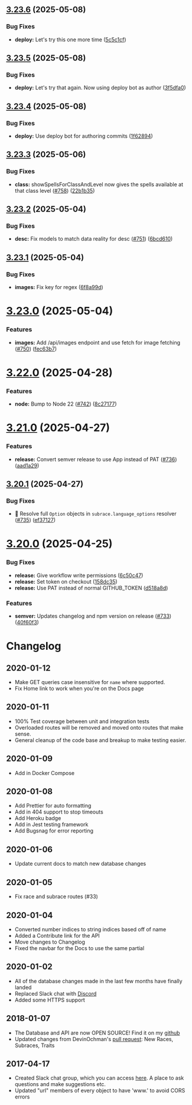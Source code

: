 ## [3.23.6](https://github.com/5e-bits/5e-srd-api/compare/v3.23.5...v3.23.6) (2025-05-08)


### Bug Fixes

* **deploy:** Let's try this one more time ([5c5c1cf](https://github.com/5e-bits/5e-srd-api/commit/5c5c1cfa774826837114014e7dbdf9e150e865d3))

## [3.23.5](https://github.com/5e-bits/5e-srd-api/compare/v3.23.4...v3.23.5) (2025-05-08)


### Bug Fixes

* **deploy:** Let's try that again. Now using deploy bot as author ([3f5dfa0](https://github.com/5e-bits/5e-srd-api/commit/3f5dfa04c60144c82086829039edb73a8bc9055e))

## [3.23.4](https://github.com/5e-bits/5e-srd-api/compare/v3.23.3...v3.23.4) (2025-05-08)


### Bug Fixes

* **deploy:** Use deploy bot for authoring commits ([1f62894](https://github.com/5e-bits/5e-srd-api/commit/1f628949cd218d5939dd8b6f68c702f2355761ba))

## [3.23.3](https://github.com/5e-bits/5e-srd-api/compare/v3.23.2...v3.23.3) (2025-05-06)


### Bug Fixes

* **class:** showSpellsForClassAndLevel now gives the spells available at that class level ([#758](https://github.com/5e-bits/5e-srd-api/issues/758)) ([22b1b35](https://github.com/5e-bits/5e-srd-api/commit/22b1b351e7355bcdde04c5fd2fee0c967fb4f2f5))

## [3.23.2](https://github.com/5e-bits/5e-srd-api/compare/v3.23.1...v3.23.2) (2025-05-04)


### Bug Fixes

* **desc:** Fix models to match data reality for desc ([#751](https://github.com/5e-bits/5e-srd-api/issues/751)) ([6bcd610](https://github.com/5e-bits/5e-srd-api/commit/6bcd610df4cccc57d79e8ff3b075fee356c34f04))

## [3.23.1](https://github.com/5e-bits/5e-srd-api/compare/v3.23.0...v3.23.1) (2025-05-04)


### Bug Fixes

* **images:** Fix key for regex ([6f8a99d](https://github.com/5e-bits/5e-srd-api/commit/6f8a99da050ff4ce0c57bfc5377fcdf57b42f60c))

# [3.23.0](https://github.com/5e-bits/5e-srd-api/compare/v3.22.0...v3.23.0) (2025-05-04)


### Features

* **images:** Add /api/images endpoint and use fetch for image fetching ([#750](https://github.com/5e-bits/5e-srd-api/issues/750)) ([fec63b7](https://github.com/5e-bits/5e-srd-api/commit/fec63b78ac075ca8c093896f6bd6c8519ac9870b))

# [3.22.0](https://github.com/5e-bits/5e-srd-api/compare/v3.21.0...v3.22.0) (2025-04-28)


### Features

* **node:** Bump to Node 22 ([#742](https://github.com/5e-bits/5e-srd-api/issues/742)) ([8c27177](https://github.com/5e-bits/5e-srd-api/commit/8c271775661473764295d71bc681a31bda6dd01c))

# [3.21.0](https://github.com/5e-bits/5e-srd-api/compare/v3.20.1...v3.21.0) (2025-04-27)


### Features

* **release:** Convert semver release to use App instead of PAT ([#736](https://github.com/5e-bits/5e-srd-api/issues/736)) ([aad1a29](https://github.com/5e-bits/5e-srd-api/commit/aad1a29c459bed41daa73af09c4d64db9dcab770))

## [3.20.1](https://github.com/5e-bits/5e-srd-api/compare/v3.20.0...v3.20.1) (2025-04-27)


### Bug Fixes

* :bug: Resolve full `Option` objects in `subrace.language_options` resolver ([#735](https://github.com/5e-bits/5e-srd-api/issues/735)) ([ef37127](https://github.com/5e-bits/5e-srd-api/commit/ef37127a68c0303c51d62d21835baa595b742435))

# [3.20.0](https://github.com/5e-bits/5e-srd-api/compare/v3.19.0...v3.20.0) (2025-04-25)


### Bug Fixes

* **release:** Give workflow write permissions ([6c50c47](https://github.com/5e-bits/5e-srd-api/commit/6c50c47f0a599967c8e0ac6cea271452cbf696f9))
* **release:** Set token on checkout ([158dc35](https://github.com/5e-bits/5e-srd-api/commit/158dc35bde5efb687e7c937c038e7ba54e9bc352))
* **release:** Use PAT instead of normal GITHUB_TOKEN ([d518a8d](https://github.com/5e-bits/5e-srd-api/commit/d518a8d8eb1cca5ea399fb3d3ce97c7bd0fba618))


### Features

* **semver:** Updates changelog and npm version on release ([#733](https://github.com/5e-bits/5e-srd-api/issues/733)) ([40f60f3](https://github.com/5e-bits/5e-srd-api/commit/40f60f39ea1ed10d1b2b27f7e53c3d0fe6a7a9be))

# Changelog

## 2020-01-12

- Make GET queries case insensitive for `name` where supported.
- Fix Home link to work when you're on the Docs page

## 2020-01-11

- 100% Test coverage between unit and integration tests
- Overloaded routes will be removed and moved onto routes that make sense.
- General cleanup of the code base and breakup to make testing easier.

## 2020-01-09

- Add in Docker Compose

## 2020-01-08

- Add Prettier for auto formatting
- Add in 404 support to stop timeouts
- Add Heroku badge
- Add in Jest testing framework
- Add Bugsnag for error reporting

## 2020-01-06

- Update current docs to match new database changes

## 2020-01-05

- Fix race and subrace routes (#33)

## 2020-01-04

- Converted number indices to string indices based off of name
- Added a Contribute link for the API
- Move changes to Changelog
- Fixed the navbar for the Docs to use the same partial

## 2020-01-02

- All of the database changes made in the last few months have finally landed
- Replaced Slack chat with <a href="https://discord.gg/TQuYTv7">Discord</a>
- Added some HTTPS support

## 2018-01-07

- The Database and API are now OPEN SOURCE! Find it on my <a href="http://github.com/bagelbits">github</a>
- Updated changes from DevinOchman's <a href="https://github.com/adrpadua/5e-database/pull/3">pull request</a>: New Races, Subraces, Traits

## 2017-04-17

- Created Slack chat group, which you can access <a href="http://dnd-5e-api-slack.herokuapp.com/">here</a>. A place to ask questions and make suggestions etc.
- Updated "url" members of every object to have 'www.' to avoid CORS errors
